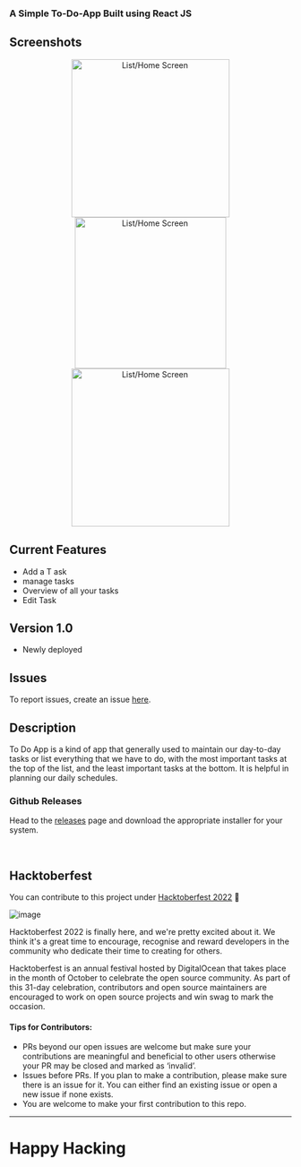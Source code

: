 ### A Simple To-Do-App Built using React JS


 
Screenshots
---
<p align="center">
  
  <img src="https://user-images.githubusercontent.com/64891042/194040036-11f85d3b-aa14-4d0c-9682-f14dee26d621.png" width="282" alt="List/Home Screen"> 
  <img src="https://user-images.githubusercontent.com/64891042/194040046-bf9e5a02-926b-46fa-875c-5076648dba61.png" width="270" alt="List/Home Screen">
  <img src="https://user-images.githubusercontent.com/64891042/194040056-2a57c750-4efa-4e29-91d5-28e86800b3ea.png" width="282" alt="List/Home Screen">
</p>


Current Features
---
* Add a T ask
* manage tasks
* Overview of all your tasks
* Edit Task 


Version 1.0 
---
* Newly deployed 

Issues
---
To report issues, create an issue [here](https://github.com/Aryan-kumar-mains/To-Do-App/issues).


     
## Description

To Do App is a kind of app that generally used to maintain our day-to-day tasks or list everything that we have to do, 
with the most important tasks at the top of the list, and the least important tasks at the bottom. It is helpful in planning our daily schedules.


### Github Releases

Head to the [releases](https://make-to-do.herokuapp.com/) page and download the appropriate installer for your system.

<br>

## Hacktoberfest

You can contribute to this project under [Hacktoberfest 2022](https://hacktoberfest.com/) 💫

![image](https://user-images.githubusercontent.com/70385488/192114009-0830321a-d227-4a4d-8411-6c03b54d7ce6.png)

Hacktoberfest 2022 is finally here, and we're pretty excited about it. We think it's a great time to encourage, recognise and reward developers in the community who dedicate their time to creating for others.

Hacktoberfest is an annual festival hosted by DigitalOcean that takes place in the month of October to celebrate the open source community. As part of this 31-day celebration, contributors and open source maintainers are encouraged to work on open source projects and win swag to mark the occasion.

#### Tips for Contributors:

- PRs beyond our open issues are welcome but make sure your contributions are meaningful and beneficial to other users otherwise your PR may be closed and marked as ‘invalid’.
- Issues before PRs. If you plan to make a contribution, please make sure there is an issue for it. You can either find an existing issue or open a new issue if none exists.
- You are welcome to make your first contribution to this repo. 

---	
	
<h1>Happy Hacking</h1>
	


